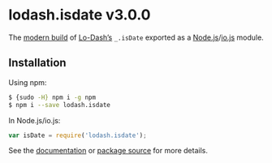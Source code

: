 # lodash.isdate v3.0.0

The [modern build](https://github.com/lodash/lodash/wiki/Build-Differences) of [Lo-Dash’s](https://lodash.com/) `_.isDate` exported as a [Node.js](http://nodejs.org/)/[io.js](https://iojs.org/) module.

## Installation

Using npm:

```bash
$ {sudo -H} npm i -g npm
$ npm i --save lodash.isdate
```

In Node.js/io.js:

```js
var isDate = require('lodash.isdate');
```

See the [documentation](https://lodash.com/docs#isDate) or [package source](https://github.com/lodash/lodash/blob/3.0.0-npm-packages/lodash.isdate/index.js) for more details.
